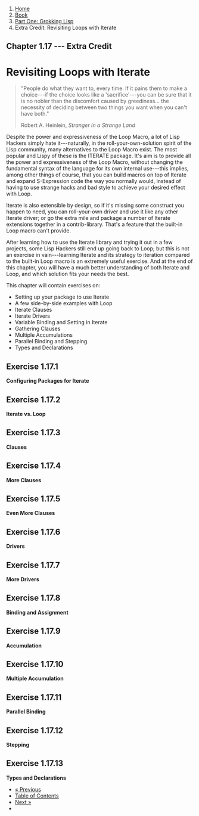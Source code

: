 <ol class="breadcrumb">
  <li><a href="/">Home</a></li>
  <li><a href="/book/">Book</a></li>
  <li><a href="/book/1-0-0-overview/">Part One: Grokking Lisp</a></li>
  <li class="active">Extra Credit: Revisiting Loops with Iterate</li>
</ol>

## Chapter 1.17 --- Extra Credit

# Revisiting Loops with Iterate

> "People do what they want to, every time.  If it pains them to make a choice---if the choice looks like a 'sacrifice'---you can be sure that it is no nobler than the discomfort caused by greediness... the necessity of deciding between two things you want when you can't have both."
> <footer>Robert A. Heinlein, <em>Stranger In a Strange Land</em></footer>

Despite the power and expressiveness of the Loop Macro, a lot of Lisp Hackers simply hate it---naturally, in the roll-your-own-solution spirit of the Lisp community, many alternatives to the Loop Macro exist.  The most popular and Lispy of these is the ITERATE package.  It's aim is to provide all the power and expressiveness of the Loop Macro, without changing the fundamental syntax of the language for its own internal use---this implies, among other things of course, that you can build macros on top of Iterate and expand S-Expression code the way you normally would, instead of having to use strange hacks and bad style to achieve your desired effect with Loop.

Iterate is also extensible by design, so if it's missing some construct you happen to need, you can roll-your-own driver and use it like any other Iterate driver; or go the extra mile and package a number of Iterate extensions together in a contrib-library.  That's a feature that the built-in Loop macro can't provide.

After learning how to use the Iterate library and trying it out in a few projects, some Lisp Hackers still end up going back to Loop; but this is not an exercise in vain---learning Iterate and its strategy to iteration compared to the built-in Loop macro is an extremely useful exercise.  And at the end of this chapter, you will have a much better understanding of both Iterate and Loop, and which solution fits your needs the best.

This chapter will contain exercises on:

* Setting up your package to use Iterate
* A few side-by-side examples with Loop
* Iterate Clauses
* Iterate Drivers
* Variable Binding and Setting in Iterate
* Gathering Clauses
* Multiple Accumulations
* Parallel Binding and Stepping
* Types and Declarations

## Exercise 1.17.1

**Configuring Packages for Iterate**

## Exercise 1.17.2

**Iterate vs. Loop**

## Exercise 1.17.3

**Clauses**

## Exercise 1.17.4

**More Clauses**

## Exercise 1.17.5

**Even More Clauses**

## Exercise 1.17.6

**Drivers**

## Exercise 1.17.7

**More Drivers**

## Exercise 1.17.8

**Binding and Assignment**

## Exercise 1.17.9

**Accumulation**

## Exercise 1.17.10

**Multiple Accumulation**

## Exercise 1.17.11

**Parallel Binding**

## Exercise 1.17.12

**Stepping**

## Exercise 1.17.13

**Types and Declarations**

<ul class="pager">
  <li class="previous"><a href="/book/1-16-0-map-loop/">&laquo; Previous</a></li>
  <li><a href="/book/">Table of Contents</a></li>
  <li class="next"><a href="/book/1-18-0-format/">Next &raquo;</a><li>
</ul>
